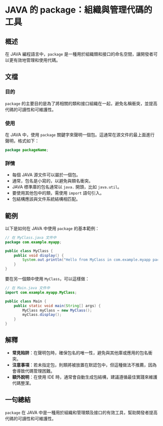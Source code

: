 <!--
Meta Description: # JAVA 的 package：組織與管理代碼的工具 ## 概述 在 JAVA 編程語言中，`package` 是一種用於組織類和接口的命名空間，讓開發者可以更有效地管理和使用代碼。 ## 文檔 ### 目的 `package` 的主要目的是為了將相關的類和接口組織在一起，避免名稱衝突，並提高代碼...
Meta Keywords: java, package, myclass, public, com
-->

# JAVA 的 package：組織與管理代碼的工具

## 概述
在 JAVA 編程語言中，`package` 是一種用於組織類和接口的命名空間，讓開發者可以更有效地管理和使用代碼。

## 文檔
### 目的
`package` 的主要目的是為了將相關的類和接口組織在一起，避免名稱衝突，並提高代碼的可讀性和可維護性。

### 使用
在 JAVA 中，使用 `package` 關鍵字來聲明一個包。這通常在源文件的最上面進行聲明，格式如下：

```java
package packageName;
```

### 詳情
- 每個 JAVA 源文件可以屬於一個包。
- 通常，包名是小寫的，以避免與類名衝突。
- JAVA 標準庫的包名通常以 `java.` 開頭，比如 `java.util`。
- 要使用其他包中的類，需使用 `import` 語句引入。
- 包結構應該與文件系統結構相匹配。

## 範例
以下是如何在 JAVA 中使用 `package` 的基本範例：

```java
// 在 MyClass.java 文件中
package com.example.myapp;

public class MyClass {
    public void display() {
        System.out.println("Hello from MyClass in com.example.myapp package!");
    }
}
```

要在另一個類中使用 `MyClass`，可以這樣做：

```java
// 在 Main.java 文件中
import com.example.myapp.MyClass;

public class Main {
    public static void main(String[] args) {
        MyClass myClass = new MyClass();
        myClass.display();
    }
}
```

## 解釋
- **常見陷阱**：在聲明包時，確保包名的唯一性，避免與其他庫或應用的包名衝突。
- **注意事項**：若未指定包，則類將被放置在默認包中，但這種做法不推薦，因為會導致代碼管理困難。
- **額外說明**：在使用 IDE 時，通常會自動生成包結構，建議遵循最佳實踐來維護代碼整潔。

## 一句總結
`package` 在 JAVA 中是一種用於組織和管理類及接口的有效工具，幫助開發者提高代碼的可讀性和可維護性。